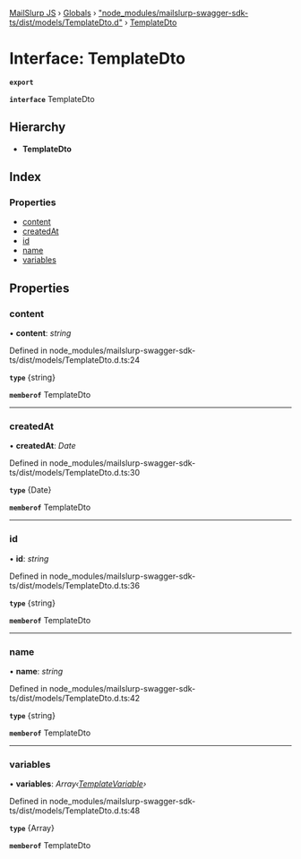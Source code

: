 [MailSlurp JS](../README.md) › [Globals](../globals.md) › ["node_modules/mailslurp-swagger-sdk-ts/dist/models/TemplateDto.d"](../modules/_node_modules_mailslurp_swagger_sdk_ts_dist_models_templatedto_d_.md) › [TemplateDto](_node_modules_mailslurp_swagger_sdk_ts_dist_models_templatedto_d_.templatedto.md)

# Interface: TemplateDto

**`export`** 

**`interface`** TemplateDto

## Hierarchy

* **TemplateDto**

## Index

### Properties

* [content](_node_modules_mailslurp_swagger_sdk_ts_dist_models_templatedto_d_.templatedto.md#content)
* [createdAt](_node_modules_mailslurp_swagger_sdk_ts_dist_models_templatedto_d_.templatedto.md#createdat)
* [id](_node_modules_mailslurp_swagger_sdk_ts_dist_models_templatedto_d_.templatedto.md#id)
* [name](_node_modules_mailslurp_swagger_sdk_ts_dist_models_templatedto_d_.templatedto.md#name)
* [variables](_node_modules_mailslurp_swagger_sdk_ts_dist_models_templatedto_d_.templatedto.md#variables)

## Properties

###  content

• **content**: *string*

Defined in node_modules/mailslurp-swagger-sdk-ts/dist/models/TemplateDto.d.ts:24

**`type`** {string}

**`memberof`** TemplateDto

___

###  createdAt

• **createdAt**: *Date*

Defined in node_modules/mailslurp-swagger-sdk-ts/dist/models/TemplateDto.d.ts:30

**`type`** {Date}

**`memberof`** TemplateDto

___

###  id

• **id**: *string*

Defined in node_modules/mailslurp-swagger-sdk-ts/dist/models/TemplateDto.d.ts:36

**`type`** {string}

**`memberof`** TemplateDto

___

###  name

• **name**: *string*

Defined in node_modules/mailslurp-swagger-sdk-ts/dist/models/TemplateDto.d.ts:42

**`type`** {string}

**`memberof`** TemplateDto

___

###  variables

• **variables**: *Array‹[TemplateVariable](_node_modules_mailslurp_swagger_sdk_ts_dist_models_templatevariable_d_.templatevariable.md)›*

Defined in node_modules/mailslurp-swagger-sdk-ts/dist/models/TemplateDto.d.ts:48

**`type`** {Array<TemplateVariable>}

**`memberof`** TemplateDto
